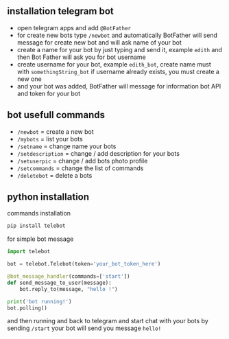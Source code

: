 ## installation telegram bot
- open telegram apps and add ``@BotFather``
- for create new bots type ``/newbot`` and automatically BotFather will send message for create new bot and will ask name of your bot
- create a name for your bot by just typing and send it, example ``edith`` and then Bot Father will ask you for bot username
-  create username for your bot, example ``edith_bot``, create name must with ``somethingString_bot`` if username already exists, you must create a new one
- and your bot was added, BotFather will message for information bot API and token for your bot


## bot usefull commands
- ``/newbot`` = create a new bot
- ``/mybots`` = list your bots
- ``/setname`` = change name your bots
- ``/setdescription`` = change / add description for your bots
- ``/setuserpic`` = change / add bots photo profile
- ``/setcommands`` = change the list of commands
- ``/deletebot`` = delete a bots

## python installation
commands installation
```bash
pip install telebot
```
for simple bot message
```python
import telebot

bot = telebot.Telebot(token='your_bot_token_here')

@bot_message_handler(commands=['start'])
def send_message_to_user(message):
    bot.reply_to(message, "hello !")

print('bot running!')
bot.polling()
```
and then running and back to telegram and start chat with your bots by sending ``/start``
your bot will send you message ``hello!``